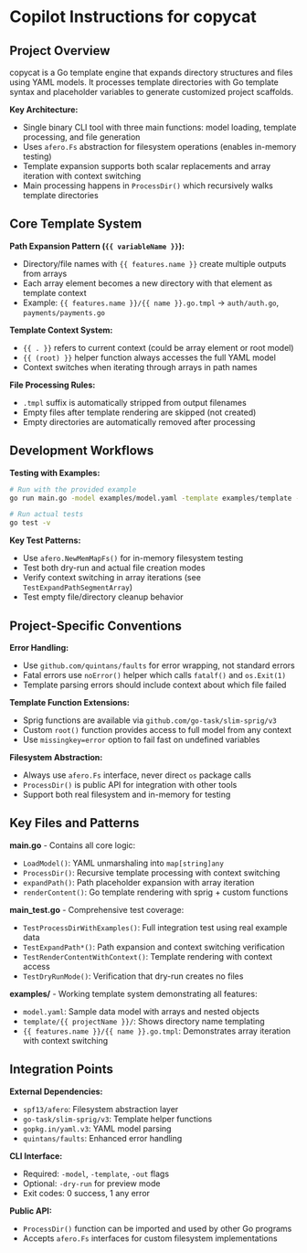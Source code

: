 # Copilot Instructions for copycat

## Project Overview

copycat is a Go template engine that expands directory structures and files using YAML models. It processes template directories with Go template syntax and placeholder variables to generate customized project scaffolds.

**Key Architecture:**
- Single binary CLI tool with three main functions: model loading, template processing, and file generation
- Uses `afero.Fs` abstraction for filesystem operations (enables in-memory testing)
- Template expansion supports both scalar replacements and array iteration with context switching
- Main processing happens in `ProcessDir()` which recursively walks template directories

## Core Template System

**Path Expansion Pattern (`{{ variableName }}`):**
- Directory/file names with `{{ features.name }}` create multiple outputs from arrays
- Each array element becomes a new directory with that element as template context
- Example: `{{ features.name }}/{{ name }}.go.tmpl` → `auth/auth.go`, `payments/payments.go`

**Template Context System:**
- `{{ . }}` refers to current context (could be array element or root model)
- `{{ (root) }}` helper function always accesses the full YAML model
- Context switches when iterating through arrays in path names

**File Processing Rules:**
- `.tmpl` suffix is automatically stripped from output filenames
- Empty files after template rendering are skipped (not created)
- Empty directories are automatically removed after processing

## Development Workflows

**Testing with Examples:**
```bash
# Run with the provided example
go run main.go -model examples/model.yaml -template examples/template -out ./output -dry-run

# Run actual tests
go test -v
```

**Key Test Patterns:**
- Use `afero.NewMemMapFs()` for in-memory filesystem testing
- Test both dry-run and actual file creation modes
- Verify context switching in array iterations (see `TestExpandPathSegmentArray`)
- Test empty file/directory cleanup behavior

## Project-Specific Conventions

**Error Handling:**
- Use `github.com/quintans/faults` for error wrapping, not standard errors
- Fatal errors use `noError()` helper which calls `fatalf()` and `os.Exit(1)`
- Template parsing errors should include context about which file failed

**Template Function Extensions:**
- Sprig functions are available via `github.com/go-task/slim-sprig/v3`
- Custom `root()` function provides access to full model from any context
- Use `missingkey=error` option to fail fast on undefined variables

**Filesystem Abstraction:**
- Always use `afero.Fs` interface, never direct `os` package calls
- `ProcessDir()` is public API for integration with other tools
- Support both real filesystem and in-memory for testing

## Key Files and Patterns

**main.go** - Contains all core logic:
- `LoadModel()`: YAML unmarshaling into `map[string]any`
- `ProcessDir()`: Recursive template processing with context switching
- `expandPath()`: Path placeholder expansion with array iteration
- `renderContent()`: Go template rendering with sprig + custom functions

**main_test.go** - Comprehensive test coverage:
- `TestProcessDirWithExamples()`: Full integration test using real example data
- `TestExpandPath*()`: Path expansion and context switching verification
- `TestRenderContentWithContext()`: Template rendering with context access
- `TestDryRunMode()`: Verification that dry-run creates no files

**examples/** - Working template system demonstrating all features:
- `model.yaml`: Sample data model with arrays and nested objects
- `template/{{ projectName }}/`: Shows directory name templating
- `{{ features.name }}/{{ name }}.go.tmpl`: Demonstrates array iteration with context switching

## Integration Points

**External Dependencies:**
- `spf13/afero`: Filesystem abstraction layer
- `go-task/slim-sprig/v3`: Template helper functions
- `gopkg.in/yaml.v3`: YAML model parsing
- `quintans/faults`: Enhanced error handling

**CLI Interface:**
- Required: `-model`, `-template`, `-out` flags
- Optional: `-dry-run` for preview mode
- Exit codes: 0 success, 1 any error

**Public API:**
- `ProcessDir()` function can be imported and used by other Go programs
- Accepts `afero.Fs` interfaces for custom filesystem implementations